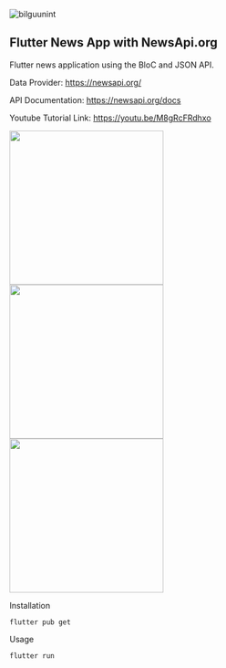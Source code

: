 <p align="left"> <img src="https://komarev.com/ghpvc/?username=bilguunint&label=Profile%20views&color=0e75b6&style=flat" alt="bilguunint" /> </p>

## Flutter News App with NewsApi.org

Flutter news application using the BloC and JSON API.

Data Provider: https://newsapi.org/

API Documentation: https://newsapi.org/docs

Youtube Tutorial Link: https://youtu.be/M8gRcFRdhxo

<p float="left">
  <img src="https://cdn.zochil.shop/c76c9867-69a4-4a50-b032-2286326a798c_t500.png" width="270">
   <img src="https://cdn.zochil.shop/e9833817-6342-4e94-9fe2-a1285a257dbe_t500.png" width="270">
  <img src="https://cdn.zochil.shop/fcbc7110-9da1-4c8f-9d0f-7ee7bd019742_t500.png" width="270">
</p>




Installation

```
flutter pub get
```
Usage 

```
flutter run
```

